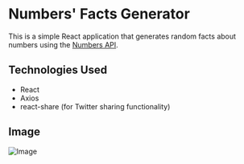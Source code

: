# Numbers' Facts Generator

This is a simple React application that generates random facts about numbers using the [Numbers API](numbersapi.com).

## Technologies Used

- React
- Axios
- react-share (for Twitter sharing functionality)

## Image

![Image]("https://github.com/oebelus/numbers-facts-gen/blob/3ac4c290534c1f73e105c0cf61e741c0b3767dad/image.png")